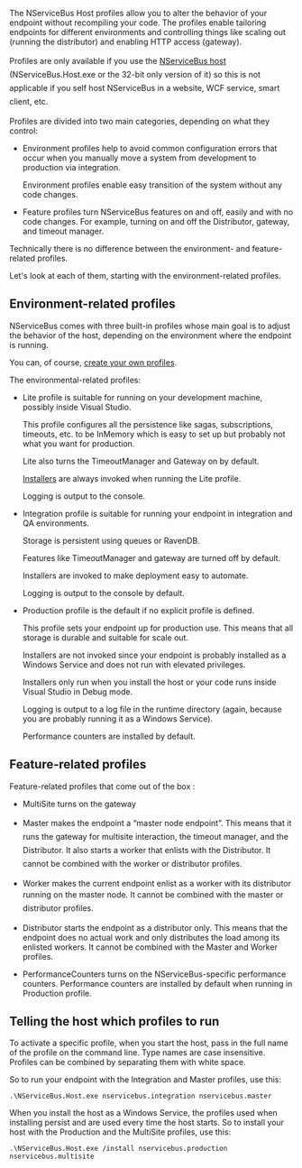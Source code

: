 <!--
title: "More On Profiles"
tags: ""
summary: "<p>The NServiceBus Host profiles allow you to alter the behavior of your endpoint without recompiling your code. The profiles enable tailoring endpoints for different environments and controlling things like scaling out (running the distributor) and enabling HTTP access (gateway).</p>
<p><span style="font-size: 14px; line-height: 24px;">Profiles are only available if you use the </span><a href="the-nservicebus-host.md">NServiceBus host</a><span style="font-size: 14px; line-height: 24px;">
(NServiceBus.Host.exe or the 32-bit only version of it) so this is not applicable if you self host NServiceBus in a website, WCF service, smart client, etc.</span></p>
"
-->

The NServiceBus Host profiles allow you to alter the behavior of your endpoint without recompiling your code. The profiles enable tailoring endpoints for different environments and controlling things like scaling out (running the distributor) and enabling HTTP access (gateway).

 <span style="font-size: 14px; line-height: 24px;">Profiles are only available if you use the </span>[NServiceBus host](the-nservicebus-host.md)<span style="font-size: 14px; line-height: 24px;">
(NServiceBus.Host.exe or the 32-bit only version of it) so this is not applicable if you self host NServiceBus in a website, WCF service, smart client, etc.</span>

Profiles are divided into two main categories, depending on what they control:

-   Environment profiles help to avoid common configuration errors that
    occur when you manually move a system from development to production
    via integration.

     Environment profiles enable easy transition of the system without
    any code changes.

-   Feature profiles turn NServiceBus features on and off, easily and
    with no code changes. For example, turning on and off the
    Distributor, gateway, and timeout manager.

Technically there is no difference between the environment- and feature-related profiles.

Let's look at each of them, starting with the environment-related profiles.

Environment-related profiles
----------------------------

NServiceBus comes with three built-in profiles whose main goal is to adjust the behavior of the host, depending on the environment where the endpoint is running.

You can, of course, [create your own profiles](profiles-for-nservicebus-host.md).

The environmental-related profiles:

-   Lite profile is suitable for running on your development machine,
    possibly inside Visual Studio.

    This profile configures all the persistence like sagas,
    subscriptions, timeouts, etc. to be InMemory which is easy to set up
    but probably not what you want for production.

     Lite also turns the TimeoutManager and Gateway on by default.


    [Installers](http://andreasohlund.net/2012/01/26/installers-in-nservicebus-3-0/)
    are always invoked when running the Lite profile.

     Logging is output to the console.

-   Integration profile is suitable for running your endpoint in
    integration and QA environments.

    Storage is persistent using queues or RavenDB.

     Features like TimeoutManager and gateway are turned off by
    default.

     Installers are invoked to make deployment easy to automate.

     Logging is output to the console by default.

-   Production profile is the default if no explicit profile is defined.

    This profile sets your endpoint up for production use. This means
    that all storage is durable and suitable for scale out.

     Installers are not invoked since your endpoint is probably
    installed as a Windows Service and does not run with elevated
    privileges.

     Installers only run when you install the host or your code runs
    inside Visual Studio in Debug mode.

     Logging is output to a log file in the runtime directory (again,
    because you are probably running it as a Windows Service).

     Performance counters are installed by default.

Feature-related profiles
------------------------

Feature-related profiles that come out of the box :

-   MultiSite turns on the gateway

-   Master makes the endpoint a “master node endpoint”.
    <span style="font-size: 14px; line-height: 24px;">This means that it
    runs the gateway for multisite interaction, the timeout manager, and
    the Distributor.
    </span><span style="font-size: 14px; line-height: 24px;">It
    </span><span style="font-size: 14px; line-height: 24px;">also starts
    a worker that
    </span><span style="font-size: 14px; line-height: 24px;">enlists
    with the Distributor.
    </span><span style="font-size: 14px; line-height: 24px;">It
    can</span><span style="font-size: 14px; line-height: 24px;">no</span><span style="font-size: 14px; line-height: 24px;">t
    be combined with the
    w</span><span style="font-size: 14px; line-height: 24px;">orker or
    d</span><span style="font-size: 14px; line-height: 24px;">istributor
    profiles.</span>

-   Worker makes the current endpoint enlist as a worker with its
    distributor running on the master node.
    <span style="font-size: 14px; line-height: 24px;">It
    c</span><span style="font-size: 14px; line-height: 24px;">anno</span><span style="font-size: 14px; line-height: 24px;">t
    be combined with the
    m</span><span style="font-size: 14px; line-height: 24px;">aster or
    d</span><span style="font-size: 14px; line-height: 24px;">istributor
    profiles.</span>

-   Distributor starts the endpoint as a distributor only. This means
    that the endpoint does no actual work and only distributes the load
    among its enlisted workers. It cannot be combined with the Master
    and Worker profiles.

-   PerformanceCounters turns on the NServiceBus-specific performance
    counters. Performance counters are installed by default when running
    in Production profile.

Telling the host which profiles to run
--------------------------------------

To activate a specific profile, when you start the host, pass in the full name of the profile on the command line. Type names are case insensitive. Profiles can be combined by separating them with white space.

So to run your endpoint with the Integration and Master profiles, use this:

    .\NServiceBus.Host.exe nservicebus.integration nservicebus.master

When you install the host as a Windows Service, the profiles used when installing persist and are used every time the host starts. So to install your host with the Production and the MultiSite profiles, use this:

    .\NServiceBus.Host.exe /install nservicebus.production nservicebus.multisite

